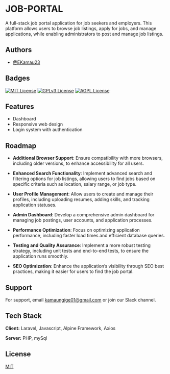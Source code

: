 
# JOB-PORTAL

A full-stack job portal application for job seekers and employers. This platform allows users to browse job listings, apply for jobs, and manage applications, while enabling administrators to post and manage job listings.

## Authors

- [@EKamau23](https://github.com/EKamau23)


## Badges


[![MIT License](https://img.shields.io/badge/License-MIT-green.svg)](https://choosealicense.com/licenses/mit/)
[![GPLv3 License](https://img.shields.io/badge/License-GPL%20v3-yellow.svg)](https://opensource.org/licenses/)
[![AGPL License](https://img.shields.io/badge/license-AGPL-blue.svg)](http://www.gnu.org/licenses/agpl-3.0)


## Features

- Dashboard
- Responsive web design
- Login system with authentication


## Roadmap

- **Additional Browser Support**: Ensure compatibility with more browsers, including older versions, to enhance accessibility for all users.


- **Enhanced Search Functionality**: Implement advanced search and filtering options for job listings, allowing users to find jobs based on specific criteria such as location, salary range, or job type.

- **User Profile Management**: Allow users to create and manage their profiles, including uploading resumes, adding skills, and tracking application statuses.

- **Admin Dashboard**: Develop a comprehensive admin dashboard for managing job postings, user accounts, and application processes.


- **Performance Optimization**: Focus on optimizing application performance, including faster load times and efficient database queries.

- **Testing and Quality Assurance**: Implement a more robust testing strategy, including unit tests and end-to-end tests, to ensure the application runs smoothly.

- **SEO Optimization**: Enhance the application’s visibility through SEO best practices, making it easier for users to find the job portal.


## Support

For support, email kamaungige01@gmail.com or join our Slack channel.


## Tech Stack

**Client:** Laravel, Javascript, Alpine Framework, Axios

**Server:** PHP, mySql


## License

[MIT](https://choosealicense.com/licenses/mit/)

